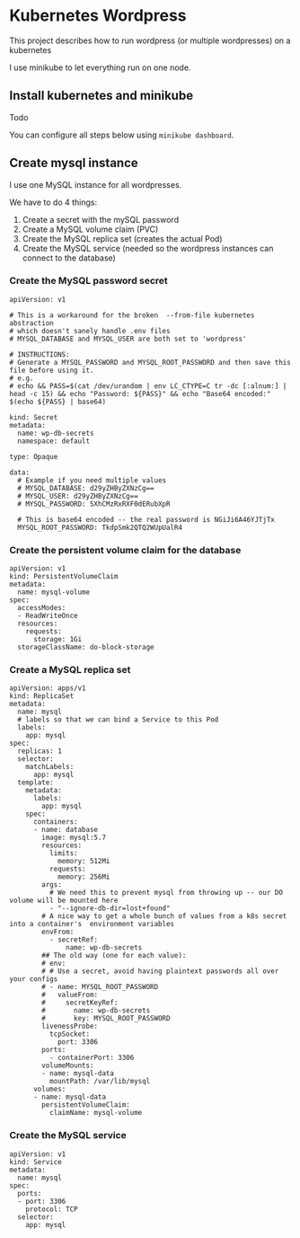 # Kubernetes Wordpress

This project describes how to run wordpress (or multiple wordpresses) on a kubernetes

I use minikube to let everything run on one node.

## Install kubernetes and minikube

Todo

You can configure all steps below using `minikube dashboard`.

## Create mysql instance

I use one MySQL instance for all wordpresses.

We have to do 4 things:
1. Create a secret with the mySQL password
2. Create a MySQL volume claim (PVC)
3. Create the MySQL replica set (creates the actual Pod)
4. Create the MySQL service (needed so the wordpress instances can connect to the database)

### Create the MySQL password secret

```
apiVersion: v1

# This is a workaround for the broken  --from-file kubernetes abstraction
# which doesn't sanely handle .env files
# MYSQL_DATABASE and MYSQL_USER are both set to 'wordpress'

# INSTRUCTIONS:
# Generate a MYSQL_PASSWORD and MYSQL_ROOT_PASSWORD and then save this file before using it.
# e.g.
# echo && PASS=$(cat /dev/urandom | env LC_CTYPE=C tr -dc [:alnum:] | head -c 15) && echo "Password: ${PASS}" && echo "Base64 encoded:" $(echo ${PASS} | base64)

kind: Secret
metadata:
  name: wp-db-secrets
  namespace: default

type: Opaque

data:
  # Example if you need multiple values
  # MYSQL_DATABASE: d29yZHByZXNzCg==
  # MYSQL_USER: d29yZHByZXNzCg==
  # MYSQL_PASSWORD: SXhCMzRxRXF0dERubXpR

  # This is base64 encoded -- the real password is NGiJi6A46YJTjTx
  MYSQL_ROOT_PASSWORD: TkdpSmk2QTQ2WUpUalR4
```

### Create the persistent volume claim for the database

```
apiVersion: v1
kind: PersistentVolumeClaim
metadata:
  name: mysql-volume
spec:
  accessModes:
  - ReadWriteOnce
  resources:
    requests:
      storage: 1Gi
  storageClassName: do-block-storage
```

### Create a MySQL replica set

```
apiVersion: apps/v1
kind: ReplicaSet
metadata:
  name: mysql
  # labels so that we can bind a Service to this Pod
  labels:
    app: mysql
spec:
  replicas: 1
  selector:
    matchLabels:
      app: mysql
  template:
    metadata:
      labels:
        app: mysql
    spec:
      containers:
      - name: database
        image: mysql:5.7
        resources:
          limits:
            memory: 512Mi
          requests:
            memory: 256Mi
        args:
          # We need this to prevent mysql from throwing up -- our DO volume will be mounted here
          - "--ignore-db-dir=lost+found"
        # A nice way to get a whole bunch of values from a k8s secret into a container's  environment variables
        envFrom:
          - secretRef:
              name: wp-db-secrets
        ## The old way (one for each value):
        # env:
        # # Use a secret, avoid having plaintext passwords all over your configs
        # - name: MYSQL_ROOT_PASSWORD
        #   valueFrom:
        #     secretKeyRef:
        #       name: wp-db-secrets
        #       key: MYSQL_ROOT_PASSWORD
        livenessProbe:
          tcpSocket:
            port: 3306
        ports:
          - containerPort: 3306
        volumeMounts:
        - name: mysql-data
          mountPath: /var/lib/mysql
      volumes:
      - name: mysql-data
        persistentVolumeClaim:
          claimName: mysql-volume
```

### Create the MySQL service

```
apiVersion: v1
kind: Service
metadata:
  name: mysql
spec:
  ports:
  - port: 3306
    protocol: TCP
  selector:
    app: mysql
```

